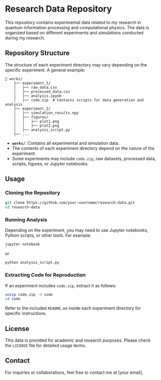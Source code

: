 # Research Data Repository

This repository contains experimental data related to my research in quantum information processing and computational physics. The data is organized based on different experiments and simulations conducted during my research.

## Repository Structure

The structure of each experiment directory may vary depending on the specific experiment. A general example:

```
📂 works/
    ├── experiment_1/
    │   ├── raw_data.csv
    │   ├── processed_data.csv
    │   ├── analysis.ipynb
    │   ├── code.zip  # Contains scripts for data generation and analysis
    ├── experiment_2/
    │   ├── simulation_results.npy
    │   ├── figures/
    │   │   ├── plot1.png
    │   │   ├── plot2.png
    │   ├── analysis_script.py
    ├── ...
```

- **`works/`**: Contains all experimental and simulation data.
- The contents of each experiment directory depend on the nature of the experiment.
- Some experiments may include `code.zip`, raw datasets, processed data, scripts, figures, or Jupyter notebooks.

## Usage

### Cloning the Repository

```bash
git clone https://github.com/your-username/research-data.git
cd research-data
```

### Running Analysis

Depending on the experiment, you may need to use Jupyter notebooks, Python scripts, or other tools. For example:

```bash
jupyter notebook
```

or

```bash
python analysis_script.py
```

### Extracting Code for Reproduction

If an experiment includes `code.zip`, extract it as follows:

```bash
unzip code.zip -d code
cd code
```

Refer to the included `README.md` inside each experiment directory for specific instructions.

## License

This data is provided for academic and research purposes. Please check the `LICENSE` file for detailed usage terms.

## Contact

For inquiries or collaborations, feel free to contact me at [your email].

